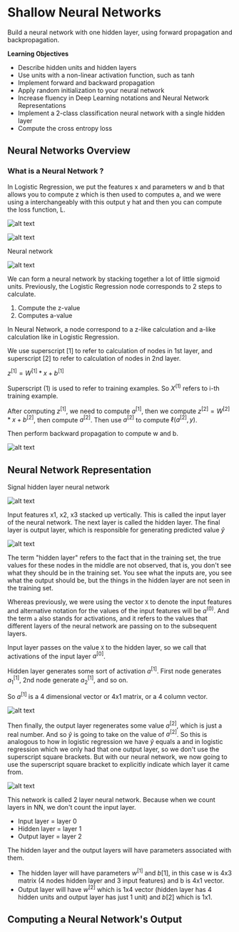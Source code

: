 # Shallow Neural Networks
Build a neural network with one hidden layer, using forward propagation and backpropagation.

**Learning Objectives**
* Describe hidden units and hidden layers
* Use units with a non-linear activation function, such as tanh
* Implement forward and backward propagation
* Apply random initialization to your neural network
* Increase fluency in Deep Learning notations and Neural Network Representations
* Implement a 2-class classification neural network with a single hidden layer
* Compute the cross entropy loss

## Neural Networks Overview
### What is a Neural Network ?
In Logistic Regression, we put the features x and parameters w and b that allows you to compute z which is then used to computes a, and we were using a interchangeably with this output y hat and then you can compute the loss function, L.

![alt text](_assets/LogisticRegression.png)

![alt text](_assets/LogisticRegression2.png)

Neural network

![alt text](_assets/NeuralNetwork.png)

We can form a neural network by stacking together a lot of little sigmoid units. Previously, the Logistic Regression node corresponds to 2 steps to calculate. 
1. Compute the z-value
2. Computes a-value

In Neural Network, a node correspond to a z-like calculation and a-like calculation like in Logistic Regression.

We use superscript [1] to refer to calculation of nodes in 1st layer, and superscript [2] to refer to calculation of nodes in 2nd layer.

$z^{[1]} = W^{[1]}*x+b^{[1]}$

Superscript (1) is used to refer to training examples. So $X^{(1)}$ refers to i-th training example.

After computing $z^{[1]}$, we need to compute $a^{[1]}$, then we compute $z^{[2]} = W^{[2]}*x+b^{[2]}$, then compute $a^{[2]}$. Then use $a^{[2]}$ to compute $\ell(a^{[2]},y)$.

Then perform backward propagation to compute w and b.

![alt text](_assets/WhatIsNN.png)

## Neural Network Representation
Signal hidden layer neural network

![alt text](_assets/NeuralNetwork1layer.png)

Input features x1, x2, x3 stacked up vertically. This is called the input layer of the neural network. The next layer is called the hidden layer. The final layer is output layer, which is responsible for generating predicted value $\hat{y}$

![alt text](_assets/NNlayers.png)

The term "hidden layer" refers to the fact that in the training set, the true values for these nodes in the middle are not observed, that is, you don't see what they should be in the training set. You see what the inputs are, you see what the output should be, but the things in the hidden layer are not seen in the training set.

Whereas previously, we were using the vector `X` to denote the input features and alternative notation for the values of the input features will be $a^{(0)}$. And the term `a` also stands for activations, and it refers to the values that different layers of the neural network are passing on to the subsequent layers.

Input layer passes on the value `X` to the hidden layer, so we call that activations of the input layer $a^{[0]}$.

Hidden layer generates some sort of activation $a^{[1]}$. First node generates $a^{[1]}_1$, 2nd node generate $a^{[1]}_2$, and so on.

So $a^{[1]}$ is a 4 dimensional vector or 4x1 matrix, or a 4 column vector.

![alt text](_assets/a_superscript_1.png)

Then finally, the output layer regenerates some value $a^{[2]}$, which is just a real number. And so $\hat{y}$ is going to take on the value of $a^{[2]}$. So this is analogous to how in logistic regression we have $\hat{y}$ equals a and in logistic regression which we only had that one output layer, so we don't use the superscript square brackets. But with our neural network, we now going to use the superscript square bracket to explicitly indicate which layer it came from. 

![alt text](_assets/NN2layer.png)

This network is called 2 layer neural network. Because when we count layers in NN, we don't count the input layer.
- Input layer = layer 0
- Hidden layer = layer 1
- Output layer = layer 2

The hidden layer and the output layers will have parameters associated with them. 
- The hidden layer will have parameters $w^{[1]}$ and $b{[1]}$, in this case w is 4x3 matrix (4 nodes hidden layer and 3 input features) and b is 4x1 vector. 
- Output layer will have $w^{[2]}$ which is 1x4 vector (hidden layer has 4 hidden units and output layer has just 1 unit) and $b{[2]}$ which is 1x1.

## Computing a Neural Network's Output


